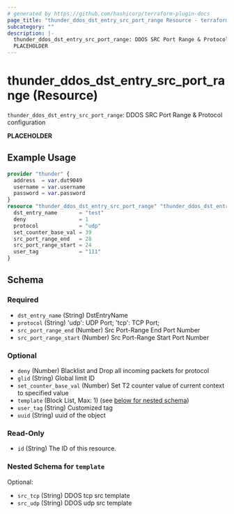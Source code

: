 ```yaml
---
# generated by https://github.com/hashicorp/terraform-plugin-docs
page_title: "thunder_ddos_dst_entry_src_port_range Resource - terraform-provider-thunder"
subcategory: ""
description: |-
  thunder_ddos_dst_entry_src_port_range: DDOS SRC Port Range & Protocol configuration
  PLACEHOLDER
---
```


# thunder_ddos_dst_entry_src_port_range (Resource)

`thunder_ddos_dst_entry_src_port_range`: DDOS SRC Port Range & Protocol configuration

__PLACEHOLDER__

## Example Usage

```terraform
provider "thunder" {
  address  = var.dut9049
  username = var.username
  password = var.password
}
resource "thunder_ddos_dst_entry_src_port_range" "thunder_ddos_dst_entry_src_port_range" {
  dst_entry_name       = "test"
  deny                 = 1
  protocol             = "udp"
  set_counter_base_val = 39
  src_port_range_end   = 28
  src_port_range_start = 24
  user_tag             = "111"
}
```

<!-- schema generated by tfplugindocs -->
## Schema

### Required

- `dst_entry_name` (String) DstEntryName
- `protocol` (String) 'udp': UDP Port; 'tcp': TCP Port;
- `src_port_range_end` (Number) Src Port-Range End Port Number
- `src_port_range_start` (Number) Src Port-Range Start Port Number

### Optional

- `deny` (Number) Blacklist and Drop all incoming packets for protocol
- `glid` (String) Global limit ID
- `set_counter_base_val` (Number) Set T2 counter value of current context to specified value
- `template` (Block List, Max: 1) (see [below for nested schema](#nestedblock--template))
- `user_tag` (String) Customized tag
- `uuid` (String) uuid of the object

### Read-Only

- `id` (String) The ID of this resource.

<a id="nestedblock--template"></a>
### Nested Schema for `template`

Optional:

- `src_tcp` (String) DDOS tcp src template
- `src_udp` (String) DDOS udp src template


